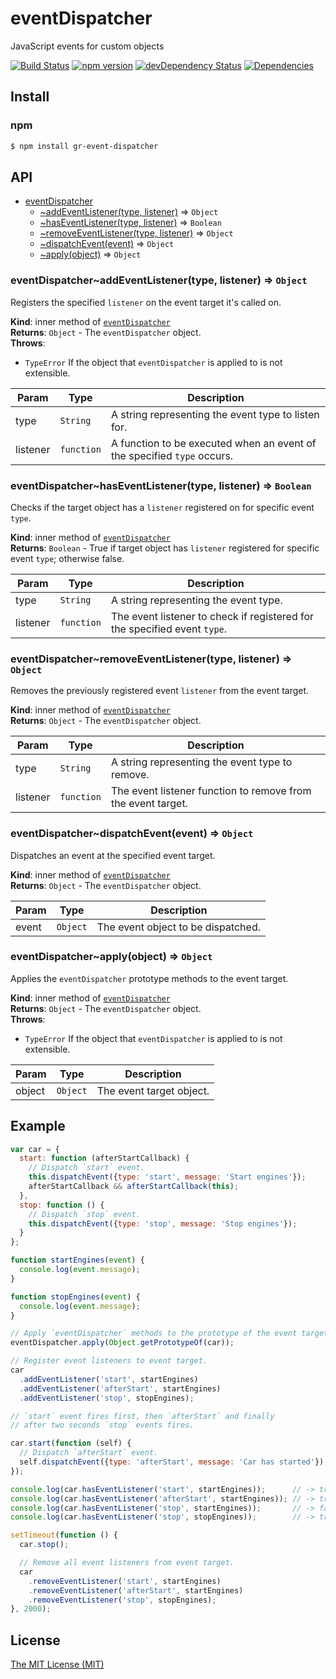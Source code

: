 # eventDispatcher

JavaScript events for custom objects

[![Build Status](https://travis-ci.org/georapbox/eventdispatcher.js.svg?branch=master)](https://travis-ci.org/georapbox/eventdispatcher.js)
[![npm version](https://badge.fury.io/js/gr-event-dispatcher.svg)](http://badge.fury.io/js/gr-event-dispatcher)
[![devDependency Status](https://david-dm.org/georapbox/eventdispatcher.js/dev-status.svg)](https://david-dm.org/georapbox/eventdispatcher.js#info=devDependencies)
[![Dependencies](https://david-dm.org/georapbox/eventdispatcher.js.svg?theme=shields.io)](https://david-dm.org/georapbox/eventdispatcher.js)

## Install

### npm

```bash
$ npm install gr-event-dispatcher
```


## API

* [eventDispatcher](#module_eventDispatcher)
    * [~addEventListener(type, listener)](#module_eventDispatcher..addEventListener) ⇒ <code>Object</code>
    * [~hasEventListener(type, listener)](#module_eventDispatcher..hasEventListener) ⇒ <code>Boolean</code>
    * [~removeEventListener(type, listener)](#module_eventDispatcher..removeEventListener) ⇒ <code>Object</code>
    * [~dispatchEvent(event)](#module_eventDispatcher..dispatchEvent) ⇒ <code>Object</code>
    * [~apply(object)](#module_eventDispatcher..apply) ⇒ <code>Object</code>

<a name="module_eventDispatcher..addEventListener"></a>

### eventDispatcher~addEventListener(type, listener) ⇒ <code>Object</code>
Registers the specified `listener` on the event target it's called on.

**Kind**: inner method of <code>[eventDispatcher](#module_eventDispatcher)</code>  
**Returns**: <code>Object</code> - The `eventDispatcher` object.  
**Throws**:

- <code>TypeError</code> If the object that `eventDispatcher` is applied to is not extensible.


| Param | Type | Description |
| --- | --- | --- |
| type | <code>String</code> | A string representing the event type to listen for. |
| listener | <code>function</code> | A function to be executed when an event of the specified `type` occurs. |

<a name="module_eventDispatcher..hasEventListener"></a>

### eventDispatcher~hasEventListener(type, listener) ⇒ <code>Boolean</code>
Checks if the target object has a `listener` registered on for specific event `type`.

**Kind**: inner method of <code>[eventDispatcher](#module_eventDispatcher)</code>  
**Returns**: <code>Boolean</code> - True if target object has `listener` registered for specific event `type`; otherwise false.  

| Param | Type | Description |
| --- | --- | --- |
| type | <code>String</code> | A string representing the event type. |
| listener | <code>function</code> | The event listener to check if registered for the specified event `type`. |

<a name="module_eventDispatcher..removeEventListener"></a>

### eventDispatcher~removeEventListener(type, listener) ⇒ <code>Object</code>
Removes the previously registered event `listener` from the event target.

**Kind**: inner method of <code>[eventDispatcher](#module_eventDispatcher)</code>  
**Returns**: <code>Object</code> - The `eventDispatcher` object.  

| Param | Type | Description |
| --- | --- | --- |
| type | <code>String</code> | A string representing the event type to remove. |
| listener | <code>function</code> | The event listener function to remove from the event target. |

<a name="module_eventDispatcher..dispatchEvent"></a>

### eventDispatcher~dispatchEvent(event) ⇒ <code>Object</code>
Dispatches an event at the specified event target.

**Kind**: inner method of <code>[eventDispatcher](#module_eventDispatcher)</code>  
**Returns**: <code>Object</code> - The `eventDispatcher` object.  

| Param | Type | Description |
| --- | --- | --- |
| event | <code>Object</code> | The event object to be dispatched. |

<a name="module_eventDispatcher..apply"></a>

### eventDispatcher~apply(object) ⇒ <code>Object</code>
Applies the `eventDispatcher` prototype methods to the event target.

**Kind**: inner method of <code>[eventDispatcher](#module_eventDispatcher)</code>  
**Returns**: <code>Object</code> - The `eventDispatcher` object.  
**Throws**:

- <code>TypeError</code> If the object that `eventDispatcher` is applied to is not extensible.


| Param | Type | Description |
| --- | --- | --- |
| object | <code>Object</code> | The event target object. |


## Example

```js
var car = {
  start: function (afterStartCallback) {
    // Dispatch `start` event.
    this.dispatchEvent({type: 'start', message: 'Start engines'});
    afterStartCallback && afterStartCallback(this);
  },
  stop: function () {
    // Dispatch `stop` event.
    this.dispatchEvent({type: 'stop', message: 'Stop engines'});
  }
};

function startEngines(event) {
  console.log(event.message);
}

function stopEngines(event) {
  console.log(event.message);
}

// Apply `eventDispatcher` methods to the prototype of the event target.
eventDispatcher.apply(Object.getPrototypeOf(car));

// Register event listeners to event target.
car
  .addEventListener('start', startEngines)
  .addEventListener('afterStart', startEngines)
  .addEventListener('stop', stopEngines);

// `start` event fires first, then `afterStart` and finally
// after two seconds `stop` events fires.

car.start(function (self) {
  // Dispatch `afterStart` event.
  self.dispatchEvent({type: 'afterStart', message: 'Car has started'});
});

console.log(car.hasEventListener('start', startEngines));      // -> true
console.log(car.hasEventListener('afterStart', startEngines)); // -> true
console.log(car.hasEventListener('stop', startEngines));       // -> false
console.log(car.hasEventListener('stop', stopEngines));        // -> true

setTimeout(function () {
  car.stop();

  // Remove all event listeners from event target.
  car
    .removeEventListener('start', startEngines)
    .removeEventListener('afterStart', startEngines)
    .removeEventListener('stop', stopEngines);
}, 2000);
```

## License

[The MIT License (MIT)](https://georapbox.mit-license.org/@2016)
